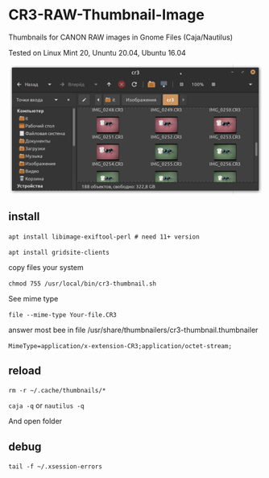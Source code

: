 # CR3-RAW-Thumbnail-Image
Thumbnails for CANON RAW images in Gnome Files (Caja/Nautilus)

Tested on Linux Mint 20, Ununtu 20.04, Ubuntu 16.04

![alt text](https://github.com/sichkarmg/CR3-RAW-Thumbnail-Image/blob/main/cr3.png)

## install
``apt install libimage-exiftool-perl # need 11+ version``

``apt install gridsite-clients``

copy files your system

``chmod 755 /usr/local/bin/cr3-thumbnail.sh``

See mime type 

``file --mime-type Your-file.CR3``

answer most bee in file /usr/share/thumbnailers/cr3-thumbnail.thumbnailer

``MimeType=application/x-extension-CR3;application/octet-stream;``

## reload
``rm -r ~/.cache/thumbnails/*``

``caja -q``
or
``nautilus -q``

And open folder


## debug 
``tail -f ~/.xsession-errors``


